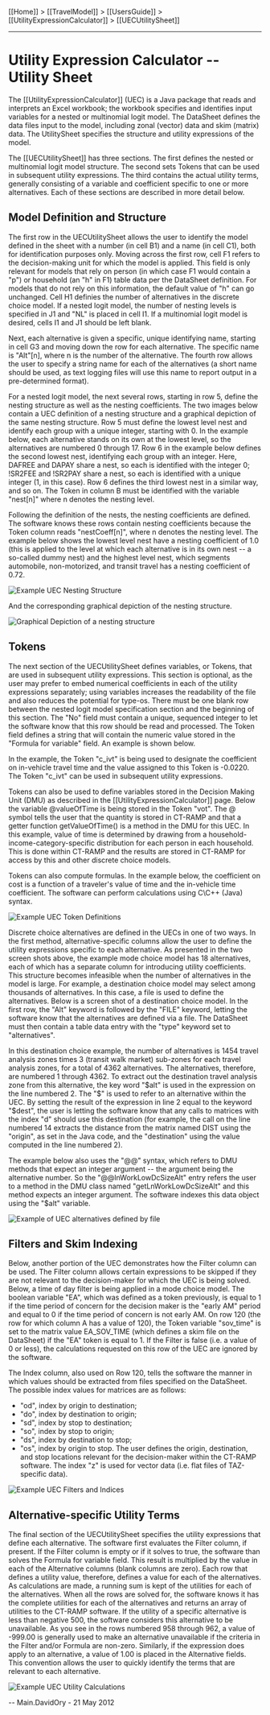 [[Home]] > [[TravelModel]] > [[UsersGuide]] > [[UtilityExpressionCalculator]] > [[UECUtilitySheet]]

---

# Utility Expression Calculator -- Utility Sheet

The [[UtilityExpressionCalculator]] (UEC) is a Java package that reads and interprets an Excel workbook; the workbook specifies and identifies input variables for a nested or multinomial logit model. The DataSheet defines the data files input to the model, including zonal (vector) data and skim (matrix) data. The UtilitySheet specifies the structure and utility expressions of the model.

The [[UECUtilitySheet]] has three sections. The first defines the nested or multinomial logit model structure. The second sets Tokens that can be used in subsequent utility expressions. The third contains the actual utility terms, generally consisting of a variable and coefficient specific to one or more alternatives. Each of these sections are described in more detail below.

## Model Definition and Structure

The first row in the UECUtilitySheet allows the user to identify the model defined in the sheet with a number (in cell B1) and a name (in cell C1), both for identification purposes only. Moving across the first row, cell F1 refers to the decision-making unit for which the model is applied. This field is only relevant for models that rely on person (in which case F1 would contain a "p") or household (an "h" in F1) table data per the DataSheet definition. For models that do not rely on this information, the default value of "h" can go unchanged. Cell H1 definies the number of alternatives in the discrete choice model. If a nested logit model, the number of nesting levels is specified in J1 and "NL" is placed in cell I1. If a multinomial logit model is desired, cells I1 and J1 should be left blank.

Next, each alternative is given a specific, unique identifying name, starting in cell G3 and moving down the row for each alternative. The specific name is "Alt"[n], where n is the number of the alternative. The fourth row allows the user to specify a string name for each of the alternatives (a short name should be used, as text logging files will use this name to report output in a pre-determined format).

For a nested logit model, the next several rows, starting in row 5, define the nesting structure as well as the nesting coefficients. The two images below contain a UEC definition of a nesting structure and a graphical depiction of the same nesting structure. Row 5 must define the lowest level nest and identify each group with a unique integer, starting with 0. In the example below, each alternative stands on its own at the lowest level, so the alternatives are numbered 0 through 17. Row 6 in the example below defines the second lowest nest, identifying each group with an integer. Here, DAFREE and DAPAY share a nest, so each is identified with the integer 0; !SR2FEE and !SR2PAY share a nest, so each is identified with a unique integer (1, in this case). Row 6 defines the third lowest nest in a similar way, and so on. The Token in column B must be identified with the variable "nest[n]" where n denotes the nesting level.

Following the definition of the nests, the nesting coefficients are defined. The software knows these rows contain nesting coefficients because the Token column reads "nestCoeff[n]", where n denotes the nesting level. The example below shows the lowest level nest have a nesting coefficient of 1.0 (this is applied to the level at which each alternative is in its own nest -- a so-called dummy nest) and the highest level nest, which segments automobile, non-motorized, and transit travel has a nesting coefficient of 0.72.

![Example UEC Nesting Structure](https://raw.githubusercontent.com/BayAreaMetro/modeling-website/master/foswiki_imgs/ExampleUecNesting.png)

And the corresponding graphical depiction of the nesting structure.

![Graphical Depiction of a nesting structure](https://raw.githubusercontent.com/BayAreaMetro/modeling-website/master/foswiki_imgs/Example_Nesting_Structure.png)

## Tokens

The next section of the UECUtilitySheet defines variables, or Tokens, that are used in subsequent utility expressions. This section is optional, as the user may prefer to embed numerical coefficients in each of the utility expressions separately; using variables increases the readability of the file and also reduces the potential for type-os. There must be one blank row between the nested logit model specification section and the beginning of this section. The "No" field must contain a unique, sequenced integer to let the software know that this row should be read and processed. The Token field defines a string that will contain the numeric value stored in the "Formula for variable" field. An example is shown below.

In the example, the Token "c_ivt" is being used to designate the coefficient on in-vehicle travel time and the value assigned to this Token is -0.0220. The Token "c_ivt" can be used in subsequent utility expressions.

Tokens can also be used to define variables stored in the Decision Making Unit (DMU) as described in the [[UtilityExpressionCalculator]] page. Below the variable @valueOfTime is being stored in the Token "vot". The @ symbol tells the user that the quantity is stored in CT-RAMP and that a getter function getValueOfTime() is a method in the DMU for this UEC. In this example, value of time is determined by drawing from a household-income-category-specific distribution for each person in each household. This is done within CT-RAMP and the results are stored in CT-RAMP for access by this and other discrete choice models.

Tokens can also compute formulas. In the example below, the coefficient on cost is a function of a traveler's value of time and the in-vehicle time coefficient. The software can perform calculations using C\C++ (Java) syntax.

![Example UEC Token Definitions](https://raw.githubusercontent.com/BayAreaMetro/modeling-website/master/foswiki_imgs/ExampleTokenDefinitions.png)

Discrete choice alternatives are defined in the UECs in one of two ways. In the first method, alternative-specific columns allow the user to define the utility expressions specific to each alternative. As presented in the two screen shots above, the example mode choice model has 18 alternatives, each of which has a separate column for introducing utility coefficients. This structure becomes infeasible when the number of alternatives in the model is large. For example, a destination choice model may select among thousands of alternatives. In this case, a file is used to define the alternatives. Below is a screen shot of a destination choice model. In the first row, the "Alt" keyword is followed by the "FILE" keyword, letting the software know that the alternatives are defined via a file. The DataSheet must then contain a table data entry with the "type" keyword set to "alternatives".

In this destination choice example, the number of alternatives is 1454 travel analysis zones times 3 (transit walk market) sub-zones for each travel analysis zones, for a total of 4362 alternatives. The alternatives, therefore, are numbered 1 through 4362. To extract out the destination travel analysis zone from this alternative, the key word "$alt" is used in the expression on the line numbered 2. The "$" is used to refer to an alternative within the UEC. By setting the result of the expression in line 2 equal to the keyword "$dest", the user is letting the software know that any calls to matrices with the index "d" should use this destination (for example, the call on the line numbered 14 extracts the distance from the matrix named DIST using the "origin", as set in the Java code, and the "destination" using the value computed in the line numbered 2).

The example below also uses the "@@" syntax, which refers to DMU methods that expect an integer argument -- the argument being the alternative number. So the "@@lnWorkLowDcSizeAlt" entry refers the user to a method in the DMU class named "getLnWorkLowDcSizeAlt" and this method expects an integer argument. The software indexes this data object using the "$alt" variable.

![Example of UEC alternatives defined by file](https://raw.githubusercontent.com/BayAreaMetro/modeling-website/master/foswiki_imgs/ExampleFileDefinedAlternatives.png)
## Filters and Skim Indexing

Below, another portion of the UEC demonstrates how the Filter column can be used. The Filter column allows certain expressions to be skipped if they are not relevant to the decision-maker for which the UEC is being solved. Below, a time of day filter is being applied in a mode choice model. The boolean variable "EA", which was defined as a token previously, is equal to 1 if the time period of concern for the decision maker is the "early AM" period and equal to 0 if the time period of concern is not early AM. On row 120 (the row for which column A has a value of 120), the Token variable "sov_time" is set to the matrix value EA_SOV_TIME (which defines a skim file on the DataSheet) if the "EA" token is equal to 1. If the Filter is false (i.e. a value of 0 or less), the calculations requested on this row of the UEC are ignored by the software.

The Index column, also used on Row 120, tells the software the manner in which values should be extracted from files specified on the DataSheet. The possible index values for matrices are as follows:
   * "od", index by origin to destination;
   * "do", index by destination to origin;
   * "sd", index by stop to destination;
   * "so", index by stop to origin;
   * "ds", index by destination to stop;
   * "os", index by origin to stop.
The user defines the origin, destination, and stop locations relevant for the decision-maker within the CT-RAMP software. The index "z" is used for vector data (i.e. flat files of TAZ-specific data).

![Example UEC Filters and Indices](https://raw.githubusercontent.com/BayAreaMetro/modeling-website/master/foswiki_imgs/ExampleUecFilterAndIndex.png)

## Alternative-specific Utility Terms

The final section of the UECUtilitySheet specifies the utility expressions that define each alternative. The software first evaluates the Filter column, if present. If the Filter column is empty or if it solves to true, the software than solves the Formula for variable field. This result is multiplied by the value in each of the Alternative columns (blank columns are zero). Each row that defines a utility value, therefore, defines a value for each of the alternatives. As calculations are made, a running sum is kept of the utilities for each of the alternatives. When all the rows are solved for, the software knows it has the complete utilities for each of the alternatives and returns an array of utilities to the CT-RAMP software. If the utility of a specific alternative is less than negative 500, the software considers this alternative to be unavailable. As you see in the rows numbered 958 through 962, a value of -999.00 is generally used to make an alternative unavailable if the criteria in the Filter and/or Formula are non-zero. Similarly, if the expression does apply to an alternative, a value of 1.00 is placed in the Alternative fields. This convention allows the user to quickly identify the terms that are relevant to each alternative.

![Example UEC Utility Calculations](https://raw.githubusercontent.com/BayAreaMetro/modeling-website/master/foswiki_imgs/ExampleUecUtility.png)

-- Main.DavidOry - 21 May 2012
